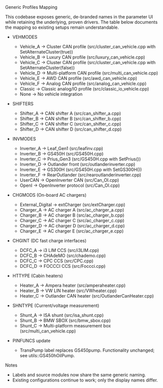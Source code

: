 Generic Profiles Mapping

This codebase exposes generic, de-branded names in the parameter UI while retaining the underlying, proven drivers. The table below documents the mapping so existing setups remain understandable.

- VEHMODES
  - Vehicle_A → Cluster CAN profile (src/cluster_can_vehicle.cpp with SetAlternateCluster(true))
  - Vehicle_B → Luxury CAN profile (src/luxury_can_vehicle.cpp)
  - Vehicle_C → Cluster CAN profile (src/cluster_can_vehicle.cpp with SetAlternateCluster(false))
  - Vehicle_D → Multi-platform CAN profile (src/multi_can_vehicle.cpp)
  - Vehicle_E → AWD CAN profile (src/awd_can_vehicle.cpp)
  - Vehicle_F → Analog CAN profile (src/analog_can_vehicle.cpp)
  - Classic → Classic analog/IO profile (src/classic_io_vehicle.cpp)
  - None → No vehicle integration

- SHIFTERS
  - Shifter_A → CAN shifter A (src/can_shifter_a.cpp)
  - Shifter_B → CAN shifter B (src/can_shifter_b.cpp)
  - Shifter_C → CAN shifter C (src/can_shifter_c.cpp)
  - Shifter_D → CAN shifter D (src/can_shifter_d.cpp)

- INVMODES
  - Inverter_A → Leaf_Gen1 (src/leafinv.cpp)
  - Inverter_B → GS450H (src/GS450H.cpp)
  - Inverter_C → Prius_Gen3 (src/GS450H.cpp with SetPrius())
  - Inverter_D → Outlander front (src/outlanderinverter.cpp)
  - Inverter_E → GS300H (src/GS450H.cpp with SetGS300H())
  - Inverter_F → RearOutlander (src/rearoutlanderinverter.cpp)
  - UserCAN → OpenInverter CAN (src/Can_OI.cpp)
  - OpenI → OpenInverter protocol (src/Can_OI.cpp)

- CHGMODS (On-board AC chargers)
  - External_Digital → extCharger (src/extCharger.cpp)
  - Charger_A → AC charger A (src/ac_charger_a.cpp)
  - Charger_B → AC charger B (src/ac_charger_b.cpp)
  - Charger_C → AC charger C (src/ac_charger_c.cpp)
  - Charger_D → AC charger D (src/ac_charger_d.cpp)
  - Charger_E → AC charger E (src/ac_charger_e.cpp)

- CHGINT (DC fast charge interfaces)
  - DCFC_A → i3 LIM CCS (src/i3LIM.cpp)
  - DCFC_B → CHAdeMO (src/chademo.cpp)
  - DCFC_C → CPC CCS (src/CPC.cpp)
  - DCFC_D → FOCCCI CCS (src/Foccci.cpp)

- HTTYPE (Cabin heaters)
  - Heater_A → Ampera heater (src/amperaheater.cpp)
  - Heater_B → VW LIN heater (src/VWheater.cpp)
  - Heater_C → Outlander CAN heater (src/OutlanderCanHeater.cpp)

- SHNTYPE (Current/voltage measurement)
  - Shunt_A → ISA shunt (src/isa_shunt.cpp)
  - Shunt_B → BMW SBOX (src/bmw_sbox.cpp)
  - Shunt_C → Multi-platform measurement box (src/multi_can_vehicle.cpp)

- PINFUNCS update
  - TransPump label replaces GS450pump. Functionality unchanged; see utils::GS450hOilPump.

Notes
- Labels and source modules now share the same generic naming.
- Existing configurations continue to work; only the display names differ.
